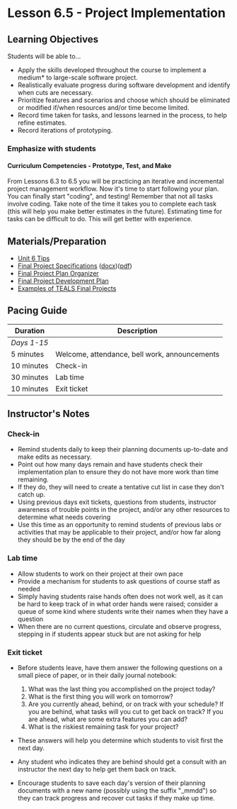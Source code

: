# Lesson 6.5 - Project Implementation

## Learning Objectives

Students will be able to...

* Apply the skills developed throughout the course to implement a medium* to large-scale software project.
* Realistically evaluate progress during software development and identify when cuts are necessary.
* Prioritize features and scenarios and choose which should be eliminated or modified if/when resources and/or time become limited.
* Record time taken for tasks, and lessons learned in the process, to help refine estimates.
* Record iterations of prototyping.

### Emphasize with students

#### Curriculum Competencies - Prototype, Test, and Make

From Lessons 6.3 to 6.5 you will be practicing an iterative and incremental project management workflow.  Now it's time to start following your plan.  You can finally start "coding", and testing!   Remember that not all tasks involve coding.  Take note of the time it takes you to complete each task (this will help you make better estimates in the future).   Estimating time for tasks can be difficult to do.  This will get better with experience.

## Materials/Preparation

* [Unit 6 Tips](unit_6_tips.md)
* [Final Project Specifications][] ([docx][])([pdf][])
* [Final Project Plan Organizer][]
* [Final Project Development Plan][]
* [Examples of TEALS Final Projects](https://youtu.be/aV6LFVXxd34)

## Pacing Guide

| Duration      | Description                                   |
| ------------- | --------------------------------------------- |
| _Days 1-15_   |                                               |
| 5 minutes     | Welcome, attendance, bell work, announcements |
| 10 minutes    | Check-in                                      |
| 30 minutes    | Lab time                                      |
| 10 minutes    | Exit ticket                                   |

## Instructor's Notes

### Check-in

* Remind students daily to keep their planning documents up-to-date and make edits as necessary.  
* Point out how many days remain and have students check their implementation plan to ensure they do not have more work than time remaining.
* If they do, they will need to create a tentative cut list in case they don't catch up.
* Using previous days exit tickets, questions from students, instructor awareness of trouble points in the project, and/or any other resources to determine what needs covering
* Use this time as an opportunity to remind students of previous labs or activities that may be applicable to their project, and/or how far along they should be by the end of the day

### Lab time

* Allow students to work on their project at their own pace
* Provide a mechanism for students to ask questions of course staff as needed
* Simply having students raise hands often does not work well, as it can be hard to keep track of in what order hands were raised; consider a queue of some kind where students write their names when they have a question
* When there are no current questions, circulate and observe progress, stepping in if students appear stuck but are not asking for help

### Exit ticket

* Before students leave, have them answer the following questions on a small piece of paper, or in their daily journal notebook:

  1. What was the last thing you accomplished on the project today?
  2. What is the first thing you will work on tomorrow?
  3. Are you currently ahead, behind, or on track with your schedule?  If you are behind, what tasks will you cut to get back on track?  If you are ahead, what are some extra features you can add?
  4. What is the riskiest remaining task for your project?

* These answers will help you determine which students to visit first the next day.
* Any student who indicates they are behind should get a consult with an instructor the next day to help get them back on track.
* Encourage students to save each day's version of their planning documents with a new name (possibly using the suffix "_mmdd") so they can track progress and recover cut tasks if they make up time.

[Final Project Plan Organizer]: https://github.com/TEALSK12/introduction-to-computer-science/blob/master/Unit%206%20Word/Final%20Project%20Plan%20Organizer.docx?raw=true
[Final Project Development Plan]: https://github.com/TEALSK12/introduction-to-computer-science/blob/master/Unit%206%20Word/Final%20Project%20Development%20Plan.docx?raw=true
[Final Project Specifications]: project_6.md
[docx]: https://github.com/TEALSK12/introduction-to-computer-science/blob/master/Projects/Projects%20Word/Project%206%20Final%20Project.docx?raw=true
[pdf]: https://github.com/TEALSK12/introduction-to-computer-science/blob/master/Projects/Projects%20PDF/Project%206%20Final%20Project.pdf?raw=true